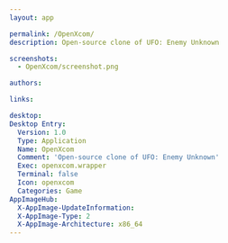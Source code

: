 ```yaml
---
layout: app

permalink: /OpenXcom/
description: Open-source clone of UFO: Enemy Unknown

screenshots:
  - OpenXcom/screenshot.png

authors:

links:

desktop:
Desktop Entry:
  Version: 1.0
  Type: Application
  Name: OpenXcom
  Comment: 'Open-source clone of UFO: Enemy Unknown'
  Exec: openxcom.wrapper
  Terminal: false
  Icon: openxcom
  Categories: Game
AppImageHub:
  X-AppImage-UpdateInformation: 
  X-AppImage-Type: 2
  X-AppImage-Architecture: x86_64
---
```

